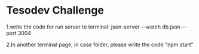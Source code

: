 # Tesodev Challenge

1.write the code for run server to terminal: json-server --watch db.json --port 3004 

2.In another terminal page, in case folder, please write the code "npm start"  
